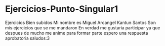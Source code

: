 # Ejercicios-Punto-Singular1
Ejercicios Bien subidos 
Mi nombre es Miguel Arcangel Kantun Santos
Son mis ejercicios que se me mandaron
En verdad me gustaria participar ya que despues de mucho me anime para formar parte
espero una respuesta aprobatoria saludos:3

